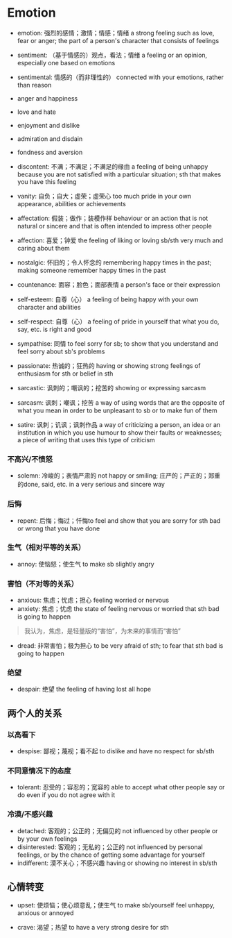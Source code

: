 # Emotion

- emotion: 强烈的感情；激情；情感；情绪 a strong feeling such as love, fear or anger; the part of a person's character that consists of feelings
- sentiment: （基于情感的）观点，看法；情绪 a feeling or an opinion, especially one based on emotions
- sentimental: 情感的（而非理性的） connected with your emotions, rather than reason

- anger and happiness
- love and hate
- enjoyment and dislike
- admiration and disdain
- fondness and aversion

- discontent: 不满；不满足；不满足的缘由 a feeling of being unhappy because you are not satisfied with a particular situation; sth that makes you have this feeling

- vanity: 自负；自大；虚荣；虚荣心 too much pride in your own appearance, abilities or achievements
- affectation: 假装；做作；装模作样 behaviour or an action that is not natural or sincere and that is often intended to impress other people
- affection: 喜爱；钟爱 the feeling of liking or loving sb/sth very much and caring about them

- nostalgic: 怀旧的；令人怀念的 remembering happy times in the past; making someone remember happy times in the past

- countenance: 面容；脸色；面部表情 a person's face or their expression

- self-esteem: 自尊（心） a feeling of being happy with your own character and abilities
- self-respect: 自尊（心） a feeling of pride in yourself that what you do, say, etc. is right and good

- sympathise: 同情 to feel sorry for sb; to show that you understand and feel sorry about sb's problems

- passionate: 热诚的；狂热的 having or showing strong feelings of enthusiasm for sth or belief in sth

- sarcastic: 讽刺的；嘲讽的；挖苦的 showing or expressing sarcasm
- sarcasm: 讽刺；嘲讽；挖苦 a way of using words that are the opposite of what you mean in order to be unpleasant to sb or to make fun of them
- satire: 讽刺；讥讽；讽刺作品 a way of criticizing a person, an idea or an institution in which you use humour to show their faults or weaknesses; a piece of writing that uses this type of criticism

### 不高兴/不愤怒

- solemn: 冷峻的；表情严肃的 not happy or smiling; 庄严的；严正的；郑重的done, said, etc. in a very serious and sincere way

### 后悔

- repent: 后悔；悔过；忏悔to feel and show that you are sorry for sth bad or wrong that you have done

### 生气（相对平等的关系）

- annoy: 使恼怒；使生气 to make sb slightly angry

### 害怕（不对等的关系）

- anxious: 焦虑；忧虑；担心 feeling worried or nervous
- anxiety: 焦虑；忧虑 the state of feeling nervous or worried that sth bad is going to happen

> 我认为，焦虑，是轻量版的“害怕”，为未来的事情而“害怕”

- dread: 非常害怕；极为担心 to be very afraid of sth; to fear that sth bad is going to happen

### 绝望

- despair: 绝望 the feeling of having lost all hope

## 两个人的关系

### 以高看下

- despise: 鄙视；蔑视；看不起 to dislike and have no respect for sb/sth

### 不同意情况下的态度

- tolerant: 忍受的；容忍的；宽容的 able to accept what other people say or do even if you do not agree with it

### 冷漠/不感兴趣

- detached: 客观的；公正的；无偏见的 not influenced by other people or by your own feelings
- disinterested: 客观的；无私的；公正的 not influenced by personal feelings, or by the chance of getting some advantage for yourself
- indifferent: 漠不关心；不感兴趣 having or showing no interest in sb/sth

## 心情转变

- upset: 使烦恼；使心烦意乱；使生气 to make sb/yourself feel unhappy, anxious or annoyed

- crave: 渴望；热望 to have a very strong desire for sth
